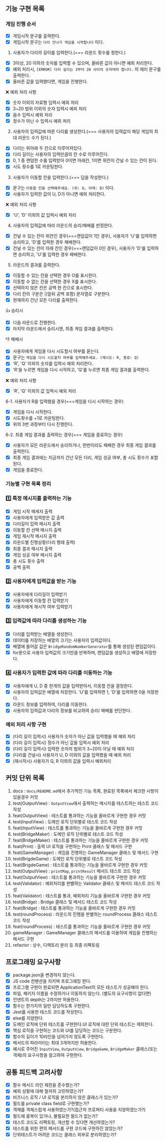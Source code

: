 ## 기능 구현 목록

### 게임 진행 순서
- [x] 게임시작 문구를 출력한다.
- [x] 게임시작 문구는 `다리 건너기 게임을 시작합니다` 이다.

1. 사용자가 다리의 길이를 입력한다.(=== 라운드 횟수를 정한다.)
- [x] 3이상, 20 이하의 숫자를 입력할 수 있으며, 올바른 값이 아니면 예외 처리한다.
- [x] 예외 처리시, `[ERROR] 다리 길이는 3부터 20 사이의 숫자여야 합니다.` 의 에러 문구를 출력한다. 
- [x] 올바른 값을 입력했다면, 게임을 진행한다.

❌ 예외 처리 사항
- [x] 숫자 이외의 자료형 입력시 예외 처리
- [x] 3~20 범위 이외의 숫자 입력시 예외 처리
- [x] 음수 입력시 예외 처리
- [x] 정수가 아닌 수 입력시 예외 처리

2. 사용자의 입력값에 따른 다리를 생성한다.(=== 사용자의 입력값이 해당 게임의 최대 라운드 수가 된다.)

- [x] 다리는 위아래 두 칸으로 이루어져있다.
- [x] 다리 길이는 사용자의 입력만큼의 칸 수로 이루어진다.
- [x] 0, 1 중 랜덤한 수를 입력받아 0이면 아래칸, 1이면 위칸이 건널 수 있는 칸이 된다.
- [x] 시도 횟수를 1로 카운팅한다.

3. 사용자가 이동할 칸을 입력한다.(=== 답을 작성한다.)
- [x] 문구는 `이동할 칸을 선택해주세요. (위: U, 아래: D)` 이다.
- [x] 사용자가 입력한 값이 U, D가 아니면 예외 처리한다.

❌ 예외 처리 사항
- [x] 'U', 'D' 이외의 값 입력시 예외 처리

4. 사용자의 입력값에 따라 라운드의 승리/패배를 판정한다.
   
- [x] 건널 수 있는 칸이 위칸인 경우(===랜덤값이 1인 경우), 사용자가 'U'를 입력하면 승리하고, 'D'를 입력한 경우 패배한다.
- [x] 건널 수 있는 칸이 아래 칸인 경우(===랜덤값이 0인 경우), 사용자가 'D'를 입력하면 승리하고, 'U'를 입력한 경우 패배한다.

5. 라운드의 결과를 출력한다.
- [x] 이동할 수 있는 칸을 선택한 경우 O를 표시한다.
- [x] 이동할 수 없는 칸을 선택한 경우 X를 표시한다.
- [x] 선택하지 않은 칸은 공백 한 칸으로 표시한다.
- [x] 다리 칸의 구분은 |(앞뒤 공백 포함) 문자열로 구분한다.
- [x] 현재까지 건넌 모든 다리를 출력한다. 

👍 승리시
- [x] 다음 라운드로 진행한다.
- [x] 마지막 라운드에서 승리시엔, 최종 게임 결과를 출력한다.

👎 패배시
- [x] 사용자에게 게임을 다시 시도할시 여부를 묻는다.
- [x] 문구는 `게임을 다시 시도할지 여부를 입력해주세요. (재시도: R, 종료: Q)`
- [x] 'R', 'Q' 이외의 숫자를 입력시 예외 처리한다.
- [x] 'R'을 누르면 게임을 다시 시작하고, 'Q'를 누르면 최종 게임 결과를 출력한다.

❌ 예외 처리 사항
- [x] 'R', 'Q' 이외의 값 입력시 예외 처리

6-1. 사용자가 R을 입력했을 경우(===게임을 다시 시작하는 경우)
- [x] 게임을 다시 시작한다.
- [x] 시도횟수를 +1로 카운팅한다.
- [x] 위의 3번 과정부터 다시 진행한다. 

6-2. 최종 게임 결과를 출력하는 경우(=== 게임을 종료하는 경우)
- [x] 사용자가 모든 라운드에서 승리하거나, 한번이라도 패배한 경우 최종 게임 결과를 출력한다.
- [x] 최종 게임 결과에는 지금까지 건넌 모든 다리, 게임 성공 여부, 총 시도 횟수가 포함된다.
- [x] 게임을 종료한다.

### 기능별 구현 목록 정리

### 1️⃣ 특정 메시지를 출력하는 기능
- [x] 게임 시작 메세지 출력
- [x] 사용자에게 입력받은 값 출력
- [x] 다리길이 입력 메시지 출력
- [x] 이동할 칸 선택 메시지 출력
- [x] 게임 재시작 메시지 출력
- [x] 라운드별 진행상황(다리 형태 출력)
- [x] 최종 결과 메시지 출력
- [x] 게임 성공 여부 메시지 출력
- [x] 총 시도 횟수 출력
- [x] 공백 출력

 ### 2️⃣ 사용자에게 입력값을 받는 기능
 - [x] 사용자에게 다리길이 입력받기
 - [x] 사용자에게 이동할 칸 입력받기
 - [x] 사용자에게 재시작 여부 입력받기
 
 ### 3️⃣ 입력값에 따라 다리를 생성하는 기능
 - [x] 다리를 입력받는 배열을 생성한다.
 - [x] 데이터를 저장하는 배열의 크기는 사용자의 입력값이다.
 - [x] 배열에 들어갈 값은 `BridgeRandomNumberGenerator`를 통해 생성된 랜덤값이다.
 - [x] for문으로 사용자 입력값의 크기만큼 반복하며, 랜덤값을 생성하고 배열에 저장한다.

### 4️⃣ 사용자가 입력한 값에 따라 다리를 이동하는 기능
- [x] 사용자에게 U, D 중 한개의 값을 입력받아서, 이동할 칸을 결정한다.
- [x] 사용자의 입력값은 배열에 저장한다. 'U'를 입력하면 1, 'D'를 입력하면 0을 저장한다.
- [x] 라운드 정보를 입력하여, 다리를 이동한다. 
- [x] 사용자의 입력값과 다리의 정보를 비교하여 승리/ 패배를 판단한다.

### 예외 처리 사항 구현

- [x] (다리 길이 입력시) 사용자가 숫자가 아닌 값을 입력했을 때 예외 처리
- [x] (다리 길이 입력시) 정수가 아닌 값을 입력시 예외 처리
- [x] (다리 길이 입력시) 입력한 숫자의 범위가 3~20이 아닐 때 예외 처리
- [x] (다리를 건널시) 사용자가 U, D 이외의 값을 입력했을 때 예외 처리
- [x] (재시작시) 사용자가 Q, R 이외의 값을 입력시 예외처리

## 커밋 단위 목록
<!-- - **Git의 커밋 단위는 앞 단계에서 `docs/README.md`에 정리한 기능 목록 단위**로 추가한다. -->

1. docs : `docs/README.md`에서 추가적인 기능 목록, 완료된 목록에서 체크한 사항이 있을경우 커밋
2. test(OutputView) : `OutputView`에서 출력하는 메시지를 테스트하는 테스트 코드 작성
3. feat(OutputView) : 테스트를 통과하는 기능을 올바르게 구현한 경우 커밋
4. test(InputView) : 도메인 로직 단위별로 테스트 코드 작성
5. feat(InputView) : 테스트를 통과하는 기능을 올바르게 구현한 경우 커밋
6. test(BridgeMaker) : 도메인 로직 단위별로 테스트 코드 작성
7. feat(BridgeMaker) : 테스트를 통과하는 기능을 올바르게 구현한 경우 커밋
8. feat(Print) : 출력 UI 로직을 구현하는 Print 클래스 및 메서드 구현
9. feat(GameManager) : 게임을 진행하는 GameManager 클래스 및 메서드 구현
10. test(BrigdeGame) : 도메인 로직 단위별로 테스트 코드 작성
11. feat(BrigdeGame) : 테스트를 통과하는 기능을 올바르게 구현한 경우 커밋
12. test(OutputView) : `printMap`, `printResult` 메서드 테스트 코드 작성
13. feat(OutputView) : 테스트를 통과하는 기능을 올바르게 구현한 경우 커밋
14. test(Validator) : 예외처리를 판별하는 Validator 클래스 및 메서드 테스트 코드 작성
15. feat(Validator) : 테스트를 통과, 예외처리 기능을 올바르게 구현한 경우 커밋
16. test(Bridge) : Bridge 클래스 및 메서드 테스트 코드 작성
17. feat(Bridge) : 테스트를 통과하는 기능을 올바르게 구현한 경우 커밋
18. test(roundProcess) : 라운드의 진행을 판별하는 roundProcess 클래스 테스트 코드 작성
19. feat(roundProcess) : 테스트를 통과하는 기능을 올바르게 구현한 경우 커밋
20. gameManager : GameManager 클래스의 메서드를 이용하여 게임을 진행하는 메서드 구현
21. refactor : 상수, 디렉토리 분리 등 최종 리펙토링
## 프로그래밍 요구사항

- [x] package.json을 변경하지 않는다. 
- [x] JS code 컨벤션을 지키며 프로그래밍 한다.
- [x] 프로그램 구현이 완료되면 ApplicationText의 모든 테스트가 성공해야 한다.
- [x] 파일, 패키지 이름을 수정하거나 이동하지 않는다. (별도의 요구사항이 없다면)
- [x] 인덴트의 depth는 2까지만 허용한다.
- [x] 함수는 한가지의 일만 담당하도록 구현한다.
- [x] Jest를 사용한 테스트 코드를 작성한다.
- [x] else를 지양한다.
- [x] 도메인 로직에 단위 테스트를 구현한다.UI 로직에 대한 단위 테스트는 제외한다.
- [x] 핵심 로직을 구현하는 코드와 UI를 담당하는 코드는 구분한다.
- [x] 함수의 길이가 10라인을 넘어가지 않도록 구현한다.
- [x] 메서드의 파라미터는 최대 3개까지만 허용한다.
- [x] 예시로 주어진 `InputView`, `OutputView`, `BridgeGame`, `BridgeMaker` 클래스(또는 객체)의 요구사항을 참고하여 구현한다.
## 공통 피드백 고려사항

- [x] 함수 메서드 라인 제한을 준수했는가?
- [x] 예외 상황에 대해 철저히 고민하였는가?
- [x] 비즈니스 로직 / UI 로직을 분리하지 않은 클래스가 있는가?
- [x] 필드를 private class field로 구현했는가? 
- [x] 객체를 객체스럽게 사용하였는가?(접근자 프로퍼티 사용을 지양하였는가?)
- [x] 필드에 중복이 있거나, 불필요한 필드가 없는가?
- [x] 테스트 코드도 리팩토링, 개선할 수 있다면 개선하였는가?
- [x] 테스트를 위한 편의 메서드를 구현 코드에 구현하진 않았는가?
- [x] 단위테스트가 어려운 코드는 클래스 외부로 분리하였는가?
